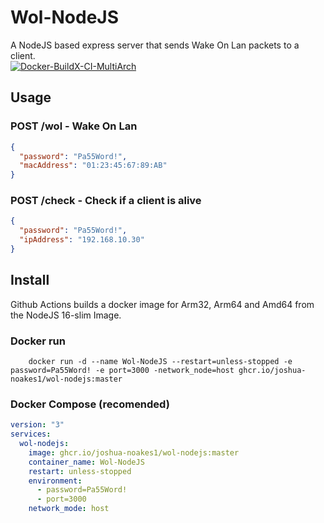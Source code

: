 # Wol-NodeJS

A NodeJS based express server that sends Wake On Lan packets to a client.  
[![Docker-BuildX-CI-MultiArch](https://github.com/Joshua-Noakes1/Wol-NodeJS/actions/workflows/docker.yml/badge.svg?branch=master)](https://github.com/Joshua-Noakes1/Wol-NodeJS/actions/workflows/docker.yml)

## Usage

### POST /wol - Wake On Lan

```json
{
  "password": "Pa55Word!",
  "macAddress": "01:23:45:67:89:AB"
}
```

### POST /check - Check if a client is alive

```json
{
  "password": "Pa55Word!",
  "ipAddress": "192.168.10.30"
}
```

## Install

Github Actions builds a docker image for Arm32, Arm64 and Amd64 from the NodeJS 16-slim Image.

### Docker run

```shell
    docker run -d --name Wol-NodeJS --restart=unless-stopped -e password=Pa55Word! -e port=3000 -network_node=host ghcr.io/joshua-noakes1/wol-nodejs:master
```

### Docker Compose (recomended)

```yaml
version: "3"
services:
  wol-nodejs:
    image: ghcr.io/joshua-noakes1/wol-nodejs:master
    container_name: Wol-NodeJS
    restart: unless-stopped
    environment:
      - password=Pa55Word!
      - port=3000
    network_mode: host
```
